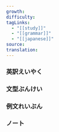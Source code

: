 ```yaml
---
growth:
difficulty:
tagLinks:
  - "[[study]]"
  - "[[grammar]]"
  - "[[japanese]]"
source:
translation:
---
```

### 英訳えいやく	


### 文型ぶんけい


### 例文れいぶん


### ノート

